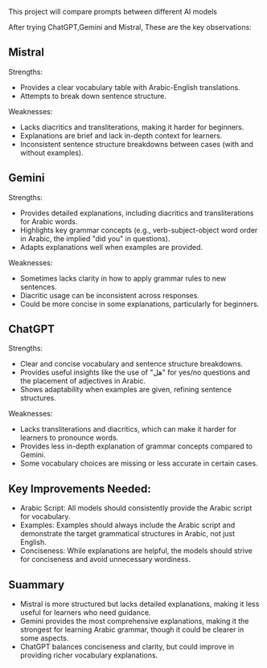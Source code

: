 This project will compare prompts between different AI models 

After trying ChatGPT,Gemini and Mistral, These are the key observations: 

## Mistral

Strengths:
- Provides a clear vocabulary table with Arabic-English translations.
- Attempts to break down sentence structure.

Weaknesses:
- Lacks diacritics and transliterations, making it harder for beginners.
- Explanations are brief and lack in-depth context for learners.
- Inconsistent sentence structure breakdowns between cases (with and without examples).


## Gemini

Strengths:
- Provides detailed explanations, including diacritics and transliterations for Arabic words.
- Highlights key grammar concepts (e.g., verb-subject-object word order in Arabic, the implied "did you" in questions).
- Adapts explanations well when examples are provided.

Weaknesses:
- Sometimes lacks clarity in how to apply grammar rules to new sentences.
- Diacritic usage can be inconsistent across responses.
- Could be more concise in some explanations, particularly for beginners.

## ChatGPT

Strengths:
- Clear and concise vocabulary and sentence structure breakdowns.
- Provides useful insights like the use of "هل" for yes/no questions and the placement of adjectives in Arabic.
- Shows adaptability when examples are given, refining sentence structures.

Weaknesses:
- Lacks transliterations and diacritics, which can make it harder for learners to pronounce words.
- Provides less in-depth explanation of grammar concepts compared to Gemini.
- Some vocabulary choices are missing or less accurate in certain cases.


## Key Improvements Needed:

- Arabic Script: All models should consistently provide the Arabic script for vocabulary.
- Examples: Examples should always include the Arabic script and demonstrate the target grammatical structures in Arabic, not just English.
- Conciseness: While explanations are helpful, the models should strive for conciseness and avoid unnecessary wordiness.

## Suammary

- Mistral is more structured but lacks detailed explanations, making it less useful for learners who need guidance.
- Gemini provides the most comprehensive explanations, making it the strongest for learning Arabic grammar, though it could be clearer in some aspects.
- ChatGPT balances conciseness and clarity, but could improve in providing richer vocabulary explanations.